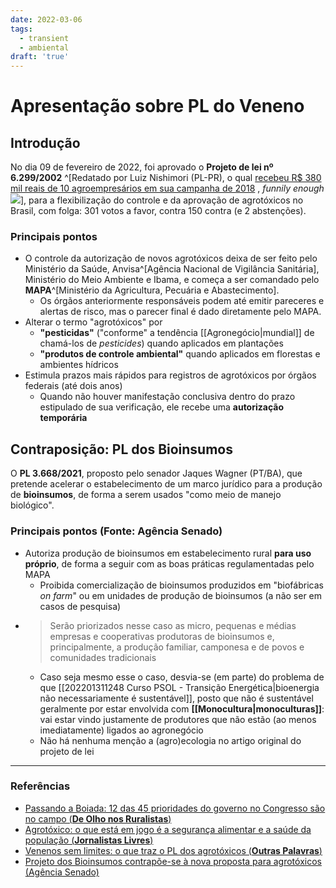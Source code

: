 ```yaml
---
date: 2022-03-06
tags:
  - transient
  - ambiental
draft: 'true'
---
```

# Apresentação sobre PL do Veneno
## Introdução
No dia 09 de fevereiro de 2022, foi aprovado o **Projeto de lei nº 6.299/2002** ^[Redatado por Luiz Nishimori (PL-PR), o qual [recebeu R$ 380 mil reais de 10 agroempresários em sua campanha de 2018](https://www.brasildefato.com.br/2022/02/10/relator-do-pacote-do-veneno-recebeu-r-380-mil-de-10-empresarios-do-agro-na-campanha-de-2018) , *funnily enough* ![](https://images01.brasildefato.com.br/bcb2f4ddcebc5aed8143c177365c53b8.jpeg)], para a flexibilização do controle e da aprovação de agrotóxicos no Brasil, com folga: 301 votos a favor, contra 150 contra (e 2 abstenções). 

### Principais pontos
*  O controle da autorização de novos agrotóxicos deixa de ser feito pelo Ministério da Saúde, Anvisa^[Agência Nacional de Vigilância Sanitária], Ministério do Meio Ambiente e Ibama, e começa a ser comandado pelo **MAPA**^[Ministério da Agricultura, Pecuária e Abastecimento]. 
	* Os órgãos anteriormente responsáveis podem até emitir pareceres e alertas de risco, mas o parecer final é dado diretamente pelo MAPA. 
* Alterar o termo "agrotóxicos" por 
	* **"pesticidas"** ("conforme" a tendência [[Agronegócio|mundial]] de chamá-los de *pesticides*) quando aplicados em plantações
	*  **"produtos de controle ambiental"** quando aplicados em florestas e ambientes hídricos
* Estimula prazos mais rápidos para registros de agrotóxicos por órgãos federais (até dois anos)
	* Quando não houver manifestação conclusiva dentro do prazo estipulado de sua verificação, ele recebe uma **autorização temporária** 

## Contraposição: PL dos Bioinsumos
O **PL 3.668/2021**, proposto pelo senador Jaques Wagner (PT/BA), que pretende acelerar o estabelecimento de um marco jurídico para a produção de **bioinsumos**, de forma a serem usados "como meio de manejo biológico".

### Principais pontos (Fonte: Agência Senado)
* Autoriza produção de bioinsumos em estabelecimento rural **para uso próprio**, de forma a seguir com as boas práticas regulamentadas pelo MAPA
	* Proibida comercialização de bioinsumos produzidos em "biofábricas *on farm*" ou em unidades de produção de bioinsumos (a não ser em casos de pesquisa)
* > Serão priorizados nesse caso as micro, pequenas e médias empresas e cooperativas produtoras de bioinsumos e, principalmente, a produção familiar, camponesa e de povos e comunidades tradicionais
	* Caso seja mesmo esse o caso, desvia-se (em parte) do problema de que [[202201311248 Curso PSOL - Transição Energética|bioenergia não necessariamente é sustentável]], posto que não é sustentável geralmente por estar envolvida com **[[Monocultura|monoculturas]]**: vai estar vindo justamente de produtores que não estão (ao menos imediatamente) ligados ao agronegócio
	* Não há nenhuma menção a (agro)ecologia no artigo original do projeto de lei

---
### Referências
- [Passando a Boiada: 12 das 45 prioridades do governo no Congresso são no campo (**De Olho nos Ruralistas**)](https://deolhonosruralistas.com.br/2022/02/10/passando-a-boiada-12-das-45-prioridades-do-governo-no-congresso-sao-no-campo/?utm_source=rss&utm_medium=rss&utm_campaign=passando-a-boiada-12-das-45-prioridades-do-governo-no-congresso-sao-no-campo)
- [Agrotóxico: o que está em jogo é a segurança alimentar e a saúde da população (**Jornalistas Livres**)](https://jornalistaslivres.org/agrotoxico-o-que-esta-em-jogo-e-a-seguranca-alimentar-e-a-saude-da-populacao)
- [Venenos sem limites: o que traz o PL dos agrotóxicos (**Outras Palavras**)](https://outraspalavras.net/outrasmidias/venenos-sem-limites-o-que-muda-com-o-pl-dos-agrotoxicos/)
- [Projeto dos Bioinsumos contrapõe-se à nova proposta para agrotóxicos (Agência Senado)](https://www12.senado.leg.br/noticias/materias/2022/02/11/projeto-dos-bioinsumos-contrapoe-se-a-nova-proposta-para-agrotoxicos)